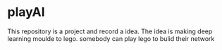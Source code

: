 # playAI
This repository is a project and record  a idea. The idea is making deep learning moulde to lego. somebody can play lego to bulid their network
